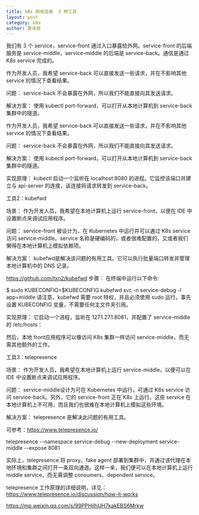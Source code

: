 ```yaml
---
title: k8s 网络连接  3 种工具
layout: post
category: k8s
author: 夏泽民
---
```

我们有 3 个 service，service-front 通过入口暴露给外网。service-front 的后端服务是 service-middle，service-middle 的后端是 service-back。通信是通过 K8s service 完成的。

作为开发人员，我希望 service-back 可以直接发送一些请求，并在不影响其他 service 的情况下查看结果。

问题：
service-back 不会暴露在外网，所以我们不能直接向其发送请求。

解决方案：
使用 kubectl port-forward，可以打开从本地计算机到 service-back 集群中的隧道。

作为开发人员，我希望 service-back 可以直接发送一些请求，并在不影响其他 service 的情况下查看结果。

问题：
service-back 不会暴露在外网，所以我们不能直接向其发送请求。

解决方案：
使用 kubectl port-forward，可以打开从本地计算机到 service-back 集群中的隧道。

实现原理：
kubectl 启动一个监听在 localhost:8080 的进程。它监控该端口并建立与 api-server 的连接，该连接将请求转发到 service-back。
<!-- more -->


工具2：kubefwd

场景：
作为开发人员，我希望在本地计算机上运行 service-front，以便在 IDE 中设置断点来调试应用程序。

问题：
service-front 被设计为，在 Kubernetes 中运行并可以通过 K8s service 访问 service-middle。service 名称是硬编码的，或者很难配置的，又或者我们懒得在本地计算机上模拟依赖项。

解决方案：
kubefwd是解决该问题的有用工具。它可以执行批量端口转发并管理本地计算机中的 DNS 记录。

https://github.com/txn2/kubefwd
步骤：
在终端中运行以下命令:

$ sudo KUBECONFIG=$KUBECONFIG kubefwd svc -n service-debug -l app=middle
请注意，kubefwd 需要 root 特权，并且必须使用 sudo 运行。事先设置 KUBECONFIG 变量，不需要任何主文件夹引用。

实现原理：
它启动一个进程，监听在 127.1.27.1:8081，并配置了 service-middle 的 /etc/hosts：

然后，本地 front应用程序可以像访问 K8s 集群一样访问 service-middle，而无需其他额外的工作。



工具3：telepresence

场景：
作为开发人员，我希望在本地计算机上运行 service-middle，以便可以在 IDE 中设置断点来调试应用程序。

问题：
service-middle设计为可在 Kubernetes 中运行，可通过 K8s service 访问 service-back。另外，它的 service-front 正在 K8s 上运行。这些 service 在本地计算机上不可用，而且我们也很难在本地计算机上模拟这些环境。

解决方案：
telepresence 是解决此问题的有用工具。

可参考：https://www.telepresence.io/

telepresence --namespace service-debug --new-deployment service-middle --expose 8081

实际上，telepresence 将 proxy、fake agent 部署到集群中，并通过该代理在本地环境和集群之间打开一条双向通道。这样一来，我们便可以在本地计算机上运行 middle service，而无需调整 consumers、dependent service。

telepresence 工作原理的详细说明，详见：https://www.telepresence.io/discussion/how-it-works

https://mp.weixin.qq.com/s/99PPHjIhUH7kakEBS6Mrkw